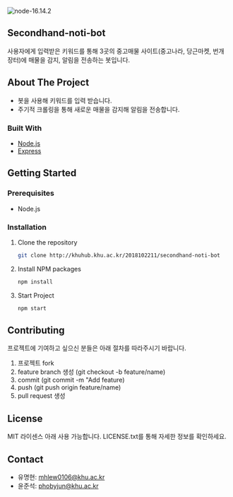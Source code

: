 ![node-16.14.2](https://img.shields.io/badge/Node-16.14.2-green?style=for-the-badge)

## Secondhand-noti-bot

사용자에게 입력받은 키워드를 통해 3곳의 중고매물 사이트(중고나라, 당근마켓, 번개장터)에 매물을 감지, 알림을 전송하는 봇입니다.

## About The Project

- 봇을 사용해 키워드를 입력 받습니다.
- 주기적 크롤링을 통해 새로운 매물을 감지해 알림을 전송합니다.

### Built With

- [Node.js](https://nodejs.org/ko/)
- [Express](https://expressjs.com/ko/)

## Getting Started

### Prerequisites

- Node.js

### Installation

1. Clone the repository
   ```sh
   git clone http://khuhub.khu.ac.kr/2018102211/secondhand-noti-bot
   ```
2. Install NPM packages
   ```sh
   npm install
   ```
3. Start Project
   ```sh
   npm start
   ```

## Contributing

프로젝트에 기여하고 싶으신 분들은 아래 절차를 따라주시기 바랍니다.

1. 프로젝트 fork
2. feature branch 생성 (git checkout -b feature/name)
3. commit (git commit -m "Add feature)
4. push (git push origin feature/name)
5. pull request 생성

## License

MIT 라이센스 아래 사용 가능합니다. LICENSE.txt를 통해 자세한 정보를 확인하세요.

## Contact

- 유명현: mhlew0106@khu.ac.kr
- 윤준석: phobyjun@khu.ac.kr

